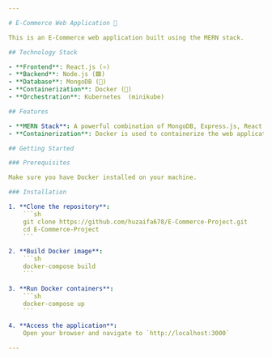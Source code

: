```yaml
---

# E-Commerce Web Application 🛒

This is an E-Commerce web application built using the MERN stack.

## Technology Stack

- **Frontend**: React.js (⚛️)
- **Backend**: Node.js (🟩)
- **Database**: MongoDB (🍃)
- **Containerization**: Docker (🐳)
- **Orchestration**: Kubernetes  (minikube)

## Features

- **MERN Stack**: A powerful combination of MongoDB, Express.js, React.js, and Node.js.
- **Containerization**: Docker is used to containerize the web application for easy deployment and scalability.

## Getting Started

### Prerequisites

Make sure you have Docker installed on your machine.

### Installation

1. **Clone the repository**:
    ```sh
    git clone https://github.com/huzaifa678/E-Commerce-Project.git
    cd E-Commerce-Project
    ```

2. **Build Docker image**:
    ```sh
    docker-compose build
    ```

3. **Run Docker containers**:
    ```sh
    docker-compose up
    ```

4. **Access the application**:
    Open your browser and navigate to `http://localhost:3000`

---
```

